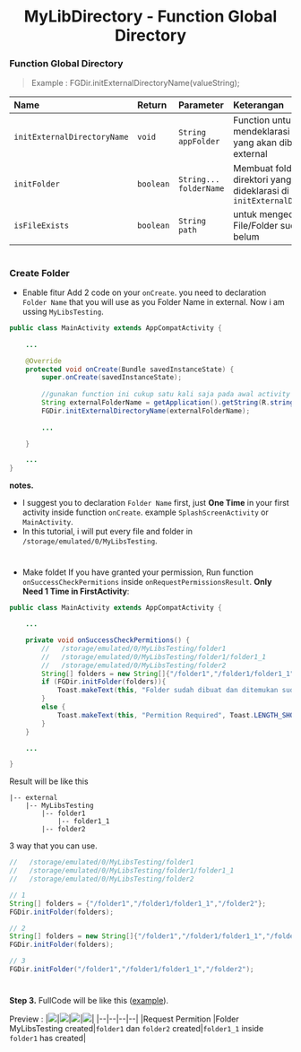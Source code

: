 <h1 align="center">
    MyLibDirectory - Function Global Directory
</h1>

### Function Global Directory
> Example : FGDir.initExternalDirectoryName(valueString);

| Name                        | Return    | Parameter              | Keterangan                                                                               |
|:----------------------------|:----------|:-----------------------|:-----------------------------------------------------------------------------------------|
| `initExternalDirectoryName` | `void`    | `String appFolder`     | Function untuk mendeklarasi folder nama yang akan dibuat di external                     |
| `initFolder`                | `boolean` | `String... folderName` | Membuat folder pada direktori yang sudah dideklarasi di atas `initExternalDirectoryName` |
| `isFileExists`              | `boolean` | `String path`          | untuk mengecek apakah File/Folder sudah ada atau belum                                   |

#
### Create Folder
- Enable fitur
Add 2 code on your `onCreate`. you need to declaration `Folder Name` that you will use as you Folder Name in external. Now i am ussing `MyLibsTesting`.

```java
public class MainActivity extends AppCompatActivity {
    
    ...

    @Override
    protected void onCreate(Bundle savedInstanceState) {
        super.onCreate(savedInstanceState);
        
        //gunakan function ini cukup satu kali saja pada awal activity
        String externalFolderName = getApplication().getString(R.string.app_name); //MyLibsTesting
        FGDir.initExternalDirectoryName(externalFolderName);
        
        ...

    }

    ...
}
```
**notes.** 
  - I suggest you to declaration `Folder Name` first, just **One Time** in your first activity inside function `onCreate`. example `SplashScreenActivity` or `MainActivity`.
  - In this tutorial, i will put every file and folder in `/storage/emulated/0/MyLibsTesting`.

#
- Make foldet
If you have granted your permission, Run function `onSuccessCheckPermitions` inside `onRequestPermissionsResult`. **Only Need 1 Time in FirstActivity**:

```java
public class MainActivity extends AppCompatActivity {

    ...

    private void onSuccessCheckPermitions() {
        //   /storage/emulated/0/MyLibsTesting/folder1
        //   /storage/emulated/0/MyLibsTesting/folder1/folder1_1
        //   /storage/emulated/0/MyLibsTesting/folder2
        String[] folders = new String[]{"/folder1","/folder1/folder1_1","/folder2"};
        if (FGDir.initFolder(folders)){
            Toast.makeText(this, "Folder sudah dibuat dan ditemukan sudah bisa lanjut", Toast.LENGTH_SHORT).show();
        }
        else {
            Toast.makeText(this, "Permition Required", Toast.LENGTH_SHORT).show();
        }
    }

    ...

}
```

Result will be like this
```
|-- external
    |-- MyLibsTesting
        |-- folder1
            |-- folder1_1
        |-- folder2
```

3 way that you can use.
```java
//   /storage/emulated/0/MyLibsTesting/folder1
//   /storage/emulated/0/MyLibsTesting/folder1/folder1_1
//   /storage/emulated/0/MyLibsTesting/folder2

// 1
String[] folders = {"/folder1","/folder1/folder1_1","/folder2"};
FGDir.initFolder(folders);

// 2
String[] folders = new String[]{"/folder1","/folder1/folder1_1","/folder2"};
FGDir.initFolder(folders);

// 3
FGDir.initFolder("/folder1","/folder1/folder1_1","/folder2");

```

#
**Step 3.**
FullCode will be like this ([example](https://github.com/gzeinnumer/MyLibDirectory/blob/master/example/CreateFolder/MainActivity.java)).

Preview :
|![](https://github.com/gzeinnumer/MyLibDirectory/blob/master/assets/example1.jpg)|![](https://github.com/gzeinnumer/MyLibDirectory/blob/master/assets/example2.jpg)|![](https://github.com/gzeinnumer/MyLibDirectory/blob/master/assets/example3.jpg)|![](https://github.com/gzeinnumer/MyLibDirectory/blob/master/assets/example4.jpg)|
|--|--|--|--|
|Request Permition |Folder MyLibsTesting created|`folder1` dan `folder2` created|`folder1_1` inside `folder1` has created|
